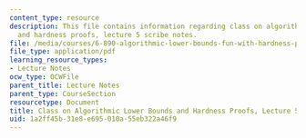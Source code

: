```yaml
---
content_type: resource
description: This file contains information regarding class on algorithmic lower bounds
  and hardness proofs, lecture 5 scribe notes.
file: /media/courses/6-890-algorithmic-lower-bounds-fun-with-hardness-proofs-fall-2014/1a2ff45b31e8e695010a55eb322a46f9_MIT6_890F14_Lec5.pdf
file_type: application/pdf
learning_resource_types:
- Lecture Notes
ocw_type: OCWFile
parent_title: Lecture Notes
parent_type: CourseSection
resourcetype: Document
title: Class on Algorithmic Lower Bounds and Hardness Proofs, Lecture 5 Scribe Notes
uid: 1a2ff45b-31e8-e695-010a-55eb322a46f9
---
```

